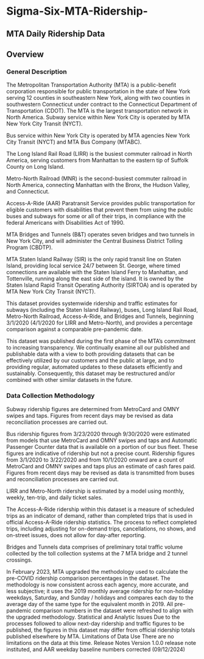 # Sigma-Six-MTA-Ridership-
## MTA Daily Ridership Data
## Overview
### General Description
The Metropolitan Transportation Authority (MTA) is a public-benefit corporation responsible for public transportation in the state of New York serving 12 counties in southeastern New York, along with two counties in southwestern Connecticut under contract to the Connecticut Department of Transportation (CDOT). The MTA is the largest transportation network in North America.
Subway service within New York City is operated by MTA New York City Transit (NYCT).

Bus service within New York City is operated by MTA agencies New York City Transit (NYCT) and MTA Bus Company (MTABC).

The Long Island Rail Road (LIRR) is the busiest commuter railroad in North America, serving customers from Manhattan to the eastern tip of Suffolk County on Long Island.

Metro-North Railroad (MNR) is the second-busiest commuter railroad in North America, connecting Manhattan with the Bronx, the Hudson Valley, and Connecticut.

Access-A-Ride (AAR) Paratransit Service provides public transportation for eligible customers with disabilities that prevent them from using the public buses and subways for some or all of their trips, in compliance with the federal Americans with Disabilities Act of 1990.

MTA Bridges and Tunnels (B&T) operates seven bridges and two tunnels in New York City, and will administer the Central Business District Tolling Program (CBDTP).

MTA Staten Island Railway (SIR) is the only rapid transit line on Staten Island, providing local service 24/7 between St. George, where timed connections are available with the Staten Island Ferry to Manhattan, and Tottenville, running along the east side of the island. It is owned by the Staten Island Rapid Transit Operating Authority (SIRTOA) and is operated by MTA New York City Transit (NYCT).

This dataset provides systemwide ridership and traffic estimates for subways (including the Staten Island Railway), buses, Long Island Rail Road, Metro-North Railroad, Access-A-Ride, and Bridges and Tunnels, beginning 3/1/2020 (4/1/2020 for LIRR and Metro-North), and provides a percentage comparison against a comparable pre-pandemic date.

This dataset was published during the first phase of the MTA’s commitment to increasing transparency. We continually examine all our published and publishable data with a view to both providing datasets that can be effectively utilized by our customers and the public at large, and to providing regular, automated updates to these datasets efficiently and sustainably. Consequently, this dataset may be restructured and/or combined with other similar datasets in the future.

### Data Collection Methodology

Subway ridership figures are determined from MetroCard and OMNY swipes and taps. Figures from recent days may be revised as data reconciliation processes are carried out.

Bus ridership figures from 3/23/2020 through 9/30/2020 were estimated from models that use MetroCard and OMNY swipes and taps and Automatic Passenger Counter data that is available on a portion of our bus fleet. These figures are indicative of ridership but not a precise count. Ridership figures from 3/1/2020 to 3/22/2020 and from 10/1/2020 onward are a count of MetroCard and OMNY swipes and taps plus an estimate of cash fares paid. Figures from recent days may be revised as data is transmitted from buses and reconciliation processes are carried out.

LIRR and Metro-North ridership is estimated by a model using monthly, weekly, ten-trip, and daily ticket sales.

The Access-A-Ride ridership within this dataset is a measure of scheduled trips as an indicator of demand, rather than completed trips that is used in official Access-A-Ride ridership statistics. The process to reflect completed trips, including adjusting for on-demand trips, cancellations, no shows, and on-street issues, does not allow for day-after reporting.

Bridges and Tunnels data comprises of preliminary total traffic volume collected by the toll collection systems at the 7 MTA bridge and 2 tunnel crossings.

In February 2023, MTA upgraded the methodology used to calculate the pre-COVID ridership comparison percentages in the dataset. The methodology is now consistent across each agency, more accurate, and less subjective; it uses the 2019 monthly average ridership for non-holiday weekdays, Saturday, and Sunday / holidays and compares each day to the average day of the same type for the equivalent month in 2019. All pre-pandemic comparison numbers in the dataset were refreshed to align with the upgraded methodology.
Statistical and Analytic Issues
Due to the processes followed to allow next-day ridership and traffic figures to be published, the figures in this dataset may differ from official ridership totals published elsewhere by MTA.
Limitations of Data Use
There are no limitations on the data at this time.
Release Notes
Version 1.0.0 release note instituted, and AAR weekday baseline numbers corrected (09/12/2024)
